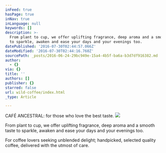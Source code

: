 ```yaml
---
inFeed: true
hasPage: true
inNav: true
inLanguage: null
keywords: []
description: >-
  From plant to cup, we offer uplifting fragrance, deep aroma and a smooth taste
  to sparkle, awaken and ease your days and your evenings too.
datePublished: '2016-07-30T02:44:57.066Z'
dateModified: '2016-07-30T02:44:16.760Z'
sourcePath: _posts/2016-06-24-29bc949e-15a4-4b5f-ba6a-b3d7df916382.md
author:
  - {}
via: {}
title: ''
authors: []
publisher: {}
starred: false
url: wild-coffee/index.html
_type: Article

---
```

CAFÉ ANCESTRAL: for those who love the best taste.
![](https://the-grid-user-content.s3-us-west-2.amazonaws.com/b748241b-9b82-438c-af11-c131d8b33eec.jpg)

From plant to cup, we offer uplifting fragrance, deep aroma and a smooth taste to sparkle, awaken and ease your days and your evenings too.

For coffee lovers seeking unblended delight; handpicked, selected quality coffee, delivered with the utmost of care.
